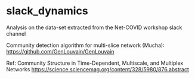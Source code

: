 # slack_dynamics
Analysis on the data-set extracted from the Net-COVID workshop slack channel

Community detection algorithm for multi-slice network (Mucha): https://github.com/GenLouvain/GenLouvain

Ref: Community Structure in Time-Dependent, Multiscale, and Multiplex Networks 
https://science.sciencemag.org/content/328/5980/876.abstract
